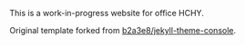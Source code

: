 This is a work-in-progress website for office HCHY.

Original template forked from [b2a3e8/jekyll-theme-console](https://github.com/b2a3e8/jekyll-theme-console).
